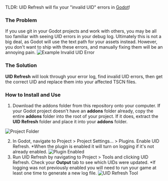 TLDR: UID Refresh will fix your "invalid UID" errors in [Godot](https://github.com/godotengine/godot)!

### The Problem
If you use git in your Godot projects and work with others, you may be all too familiar with seeing UID errors in your debug log.
Ultimately this is not a big deal, as Godot will use the text path for your assets instead. However, you don't want to ship with these errors, and manually fixing them will be an annoying pain.
![Example Invalid UID Error](https://github.com/shout64/UID-Refresh/assets/135728867/f9ce7de6-86c4-4ba9-99c0-dec9ddaef499)

### The Solution
**UID Refresh** will look through your error log, find invalid UID errors, then get the correct UID and replace them into your affected TSCN files.

### How to Install and Use

1. Download the addons folder from this repository onto your computer. If your Godot project doesn't have an **addons** folder already, copy the entire **addons** folder into the root of your project. If it does, extract the **UID Refresh** folder and place it into your **addons** folder.

![Project Folder](https://github.com/shout64/UID-Refresh/assets/135728867/bd04f095-cee8-409d-885d-553896b2b119)

2. In Godot, navigate to Project > Project Settings... > Plugins. Enable UID Refresh. *When the plugin is enabled it will turn on logging if it's not already enabled.
![Plugin Enabled](https://github.com/shout64/UID-Refresh/assets/135728867/7c03cd26-9784-4440-99f2-f127459ed5d9)
3. Run UID Refresh by navigating to Project > Tools and clicking UID Refresh. Check your **Output** tab to see which UIDs were updated. *If logging was not previously enabled you will need to run your game at least one time to generate a new log file.
![UID Refresh Tool](https://github.com/shout64/UID-Refresh/assets/135728867/fa6dc109-1c17-44b1-bdc3-a0f7d23a1445)
